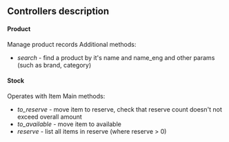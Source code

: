 ## Controllers description


#### Product
Manage product records
Additional methods:
* *search* - find a product by it's name and name_eng and other params (such as brand,  category) 

#### Stock 
Operates with Item
Main methods:
* *to_reserve* - move item to reserve, check that reserve count doesn't not exceed overall amount
* *to_available* - move item to available
* *reserve* - list all items in reserve (where reserve > 0)